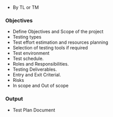 - By TL or TM
### Objectives 
- Define Objectives and Scope of the project 
- Testing types
- Test effort estimation and resources planning
- Selection of testing tools if required 
- Test environment
- Test schedule.
- Roles and Responsibilities.
- Testing Deliverables.
- Entry and Exit Criterial.
- Risks
- In scope and Out of scope 
### Output
- Test Plan Document 